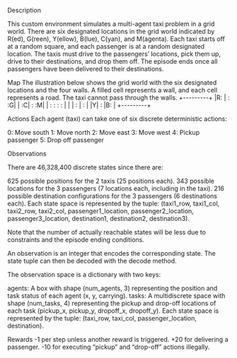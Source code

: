 Description

This custom environment simulates a multi-agent taxi problem in a grid world. There are six designated locations in the grid world indicated by R(ed), G(reen), Y(ellow), B(lue), C(yan), and M(agenta). Each taxi starts off at a random square, and each passenger is at a random designated location. The taxis must drive to the passengers’ locations, pick them up, drive to their destinations, and drop them off. The episode ends once all passengers have been delivered to their destinations.

Map
The illustration below shows the grid world with the six designated locations and the four walls. A filled cell represents a wall, and each cell represents a road. The taxi cannot pass through the walls.
+---------+
|R: | : :G|
| :C| : :M|
| : : : : |
| | : | : |
|Y| : |B: |
+---------+

Actions
Each agent (taxi) can take one of six discrete deterministic actions:

0: Move south
1: Move north
2: Move east
3: Move west
4: Pickup passenger
5: Drop off passenger

Observations

There are 46,328,400 discrete states since there are:

625 possible positions for the 2 taxis (25 positions each).
343 possible locations for the 3 passengers (7 locations each, including in the taxi).
216 possible destination configurations for the 3 passengers (6 destinations each).
Each state space is represented by the tuple: (taxi1_row, taxi1_col, taxi2_row, taxi2_col, passenger1_location, passenger2_location, passenger3_location, destination1, destination2, destination3).

Note that the number of actually reachable states will be less due to constraints and the episode ending conditions.

An observation is an integer that encodes the corresponding state. The state tuple can then be decoded with the decode method.

The observation space is a dictionary with two keys:

agents: A box with shape (num_agents, 3) representing the position and task status of each agent (x, y, carrying).
tasks: A multidiscrete space with shape (num_tasks, 4) representing the pickup and drop-off locations of each task (pickup_x, pickup_y, dropoff_x, dropoff_y).
Each state space is represented by the tuple: (taxi_row, taxi_col, passenger_location, destination).

Rewards
-1 per step unless another reward is triggered.
+20 for delivering a passenger.
-10 for executing “pickup” and “drop-off” actions illegally.